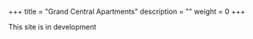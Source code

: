 
+++
title = "Grand Central Apartments"
description = ""
weight = 0
+++

This site is in development
